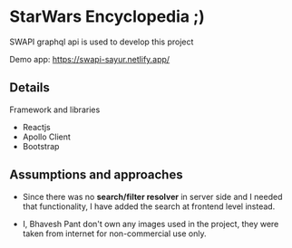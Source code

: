 #  StarWars Encyclopedia ;)

SWAPI graphql api is used to develop this project

Demo app: https://swapi-sayur.netlify.app/

## Details
Framework and libraries 
- Reactjs
- Apollo Client
- Bootstrap

## Assumptions and approaches
- Since there was no <b>search/filter resolver</b> in server side and I needed that functionality, I have added the search at frontend level instead.


* I, Bhavesh Pant don't own any images used in the project, they were taken from internet for non-commercial use only. 
